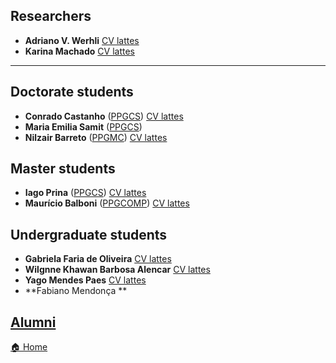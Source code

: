 ## Researchers

* **Adriano V. Werhli** [CV lattes](http://lattes.cnpq.br/4393367734853964)
* **Karina Machado**    [CV lattes](http://lattes.cnpq.br/3528633359332021)


---

## Doctorate students

* **Conrado Castanho**   ([PPGCS](https://ppgcs.furg.br/))  [CV lattes](http://lattes.cnpq.br/3796740395234406) 
* **Maria Emilia Samit** ([PPGCS](https://ppgcs.furg.br/)) 
* **Nilzair Barreto**   ([PPGMC](https://ppgmc.furg.br/))  [CV lattes](http://lattes.cnpq.br/4393367734853964) 

## Master students

* **Iago Prina**  ([PPGCS](https://ppgcs.furg.br/)) [CV lattes](http://lattes.cnpq.br/1636273127767712) 
* **Maurício Balboni**  ([PPGCOMP](http://www.ppgcomp.c3.furg.br/)) [CV lattes](http://lattes.cnpq.br/3609550361656485)

## Undergraduate students

* **Gabriela Faria de Oliveira**  [CV lattes](http://lattes.cnpq.br/3508668748851025)
* **Wilgnne Khawan Barbosa Alencar**   [CV lattes](http://lattes.cnpq.br/0160846233867031)
* **Yago Mendes Paes**  [CV lattes](http://lattes.cnpq.br/9750389845894786)
* **Fabiano Mendonça ** 

## [Alumni](alumni.md)



[🏠 Home](index.md)
